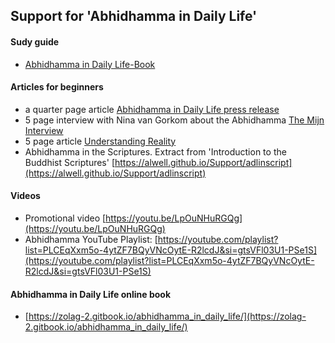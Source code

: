 ## Support for 'Abhidhamma in Daily Life'
#### Sudy guide
- [Abhidhamma in Daily Life-Book](https://alwell.github.io/Study-guides/abhidhamma_in_daily_life)
#### Articles for beginners
- a quarter page article [Abhidhamma in Daily Life press release](https://zolag-2.gitbook.io/zolag-ebooks/)
- 5 page interview with Nina van Gorkom about the Abhidhamma [The Mijn Interview](https://zolag-2.gitbook.io/mijn-interview/)
- 5 page article [Understanding Reality](https://zolag-2.gitbook.io/understanding-reality/)
- Abhidhamma in the Scriptures. Extract from 'Introduction to the Buddhist Scriptures' [https://alwell.github.io/Support/adlinscript](https://alwell.github.io/Support/adlinscript)


#### Videos

- Promotional video [https://youtu.be/LpOuNHuRGQg](https://youtu.be/LpOuNHuRGQg)
- Abhidhamma YouTube Playlist: [https://youtube.com/playlist?list=PLCEqXxm5o-4ytZF7BQyVNcOytE-R2lcdJ&si=gtsVFl03U1-PSe1S](https://youtube.com/playlist?list=PLCEqXxm5o-4ytZF7BQyVNcOytE-R2lcdJ&si=gtsVFl03U1-PSe1S)

#### Abhidhamma in Daily Life online book

- [https://zolag-2.gitbook.io/abhidhamma_in_daily_life/](https://zolag-2.gitbook.io/abhidhamma_in_daily_life/)



